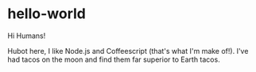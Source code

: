 # hello-world

Hi Humans!

Hubot here, I like Node.js and Coffeescript (that's what I'm make of!).
I've had tacos on the moon and find them far superior to Earth tacos.
